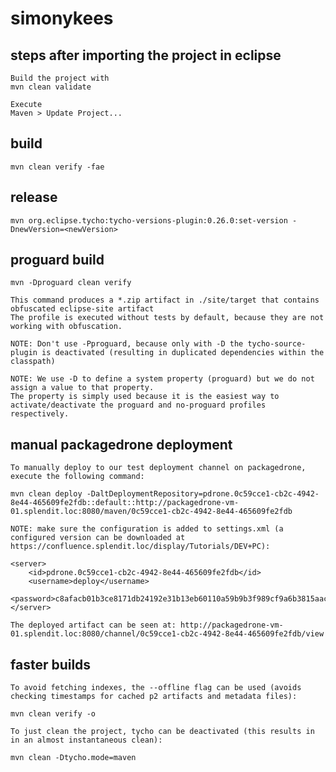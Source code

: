 # simonykees #

## steps after importing the project in eclipse ##

	Build the project with 
	mvn clean validate

	Execute 
	Maven > Update Project...

## build ##

    mvn clean verify -fae

## release ##

    mvn org.eclipse.tycho:tycho-versions-plugin:0.26.0:set-version -DnewVersion=<newVersion>

## proguard build ##

	mvn -Dproguard clean verify

	This command produces a *.zip artifact in ./site/target that contains obfuscated eclipse-site artifact
	The profile is executed without tests by default, because they are not working with obfuscation.
	
	NOTE: Don't use -Pproguard, because only with -D the tycho-source-plugin is deactivated (resulting in duplicated dependencies within the classpath)
	
	NOTE: We use -D to define a system property (proguard) but we do not assign a value to that property. 
	The property is simply used because it is the easiest way to activate/deactivate the proguard and no-proguard profiles respectively. 
	
## manual packagedrone deployment ##

	To manually deploy to our test deployment channel on packagedrone, execute the following command:
	
	mvn clean deploy -DaltDeploymentRepository=pdrone.0c59cce1-cb2c-4942-8e44-465609fe2fdb::default::http://packagedrone-vm-01.splendit.loc:8080/maven/0c59cce1-cb2c-4942-8e44-465609fe2fdb
	
	NOTE: make sure the configuration is added to settings.xml (a configured version can be downloaded at https://confluence.splendit.loc/display/Tutorials/DEV+PC):
	
	<server>
		<id>pdrone.0c59cce1-cb2c-4942-8e44-465609fe2fdb</id>
		<username>deploy</username>
		<password>c8afacb01b3ce8171db24192e31b13eb60110a59b9b3f989cf9a6b3815aac496</password>
	</server>
	
	The deployed artifact can be seen at: http://packagedrone-vm-01.splendit.loc:8080/channel/0c59cce1-cb2c-4942-8e44-465609fe2fdb/view

## faster builds ##

	To avoid fetching indexes, the --offline flag can be used (avoids checking timestamps for cached p2 artifacts and metadata files):
	
	mvn clean verify -o
	
	To just clean the project, tycho can be deactivated (this results in in an almost instantaneous clean):
	
	mvn clean -Dtycho.mode=maven